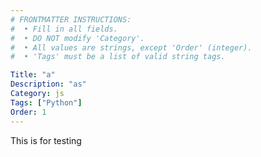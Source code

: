 ```yaml
---
# FRONTMATTER INSTRUCTIONS:
#  • Fill in all fields.
#  • DO NOT modify 'Category'.
#  • All values are strings, except 'Order' (integer).
#  • 'Tags' must be a list of valid string tags.

Title: "a"
Description: "as"
Category: js
Tags: ["Python"]
Order: 1
---
```


This is for testing
